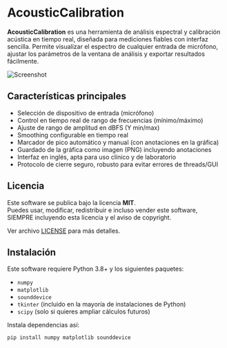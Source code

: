 # AcousticCalibration

**AcousticCalibration** es una herramienta de análisis espectral y calibración acústica en tiempo real, diseñada para mediciones fiables con interfaz sencilla. Permite visualizar el espectro de cualquier entrada de micrófono, ajustar los parámetros de la ventana de análisis y exportar resultados fácilmente.

![Screenshot](./docs/screenshot.png)

## Características principales

- Selección de dispositivo de entrada (micrófono)
- Control en tiempo real de rango de frecuencias (mínimo/máximo)
- Ajuste de rango de amplitud en dBFS (Y min/max)
- Smoothing configurable en tiempo real
- Marcador de pico automático y manual (con anotaciones en la gráfica)
- Guardado de la gráfica como imagen (PNG) incluyendo anotaciones
- Interfaz en inglés, apta para uso clínico y de laboratorio
- Protocolo de cierre seguro, robusto para evitar errores de threads/GUI

## Licencia

Este software se publica bajo la licencia **MIT**.  
Puedes usar, modificar, redistribuir e incluso vender este software, SIEMPRE incluyendo esta licencia y el aviso de copyright.

Ver archivo [LICENSE](./LICENSE) para más detalles.

## Instalación

Este software requiere Python 3.8+ y los siguientes paquetes:

- `numpy`
- `matplotlib`
- `sounddevice`
- `tkinter` (incluido en la mayoría de instalaciones de Python)
- `scipy` (solo si quieres ampliar cálculos futuros)

Instala dependencias así:

```sh
pip install numpy matplotlib sounddevice
